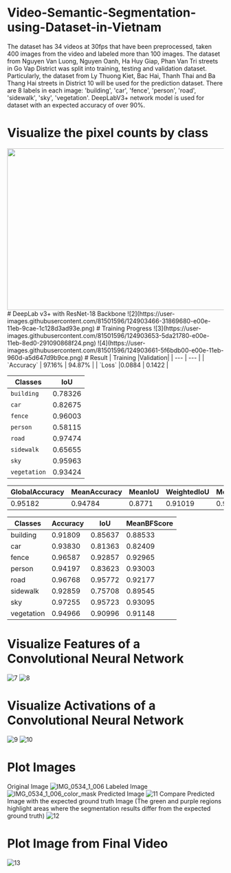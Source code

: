 # Video-Semantic-Segmentation-using-Dataset-in-Vietnam
The dataset has 34 videos at 30fps that have been preprocessed, taken 400 images from the video and labeled more than 100 images. The dataset from Nguyen Van Luong, Nguyen Oanh, Ha Huy Giap, Phan Van Tri streets in Go Vap District was split into training, testing and validation dataset. Particularly, the dataset from Ly Thuong Kiet, Bac Hai, Thanh Thai and Ba Thang Hai streets in District 10 will be used for the prediction dataset. There are 8 labels in each image: 'building', 'car', 'fence', 'person', 'road', 'sidewalk', 'sky', 'vegetation'. DeepLabV3+ network model is used for dataset with an expected accuracy of over 90%.
# Visualize the pixel counts by class
<img src="https://user-images.githubusercontent.com/81501596/124903326-0f8d1400-e00e-11eb-8b3f-2a703d5ce9e7.png" width="750" height="375">
# DeepLab v3+ with ResNet-18 Backbone
![2](https://user-images.githubusercontent.com/81501596/124903466-31869680-e00e-11eb-9cae-1c128d3ad93e.png)
# Training Progress
![3](https://user-images.githubusercontent.com/81501596/124903653-5da21780-e00e-11eb-8ed0-291090868f24.png)
![4](https://user-images.githubusercontent.com/81501596/124903661-5f6bdb00-e00e-11eb-960d-a5d647d9b9ce.png)
# Result
| Training |Validation|
| --- | --- |
| `Accuracy`   | 97.16%      | 94.87%    |
| `Loss`     |0.0884      | 0.1422      |

  |    Classes   |      IoU|
  | --- | --- |
  |`building`   |   0.78326|
  |  `car`     |     0.82675|
  |  `fence`    |     0.96003|
  |  `person`    |    0.58115|
   | `road`     |    0.97474|
  |  `sidewalk`  |    0.65655|
  |  `sky`       |   0.95963|
  |  `vegetation` |   0.93424|


|GlobalAccuracy |   MeanAccuracy  |  MeanIoU |   WeightedIoU  |  MeanBFScore|
| --- | --- | --- | --- | --- |
|0.95182   |       0.94784 |     0.8771   |  0.91019   |     0.90322  | 
       
|     Classes          | Accuracy   |   IoU   |    MeanBFScore |
| --- | --- | --- | --- |
|building   |   0.91809  |   0.85637  |    0.88533 | 
|    car    |       0.93830|     0.81363   |   0.82409 |
 |   fence  |       0.96587  |   0.92857   |   0.92965  |
|    person  |     0.94197   |  0.83623 |   0.93003  |
|    road   |      0.96768  |   0.95772   |   0.92177  |
|    sidewalk |     0.92859   |  0.75708  |    0.89545 | 
|    sky      |     0.97255  |   0.95723  |    0.93095  |
 |   vegetation |   0.94966 |    0.90996  |    0.91148  |
 
# Visualize Features of a Convolutional Neural Network
 ![7](https://user-images.githubusercontent.com/81501596/124907107-fab27f80-e011-11eb-954b-7d4592832946.png)
![8](https://user-images.githubusercontent.com/81501596/124907113-fbe3ac80-e011-11eb-9a92-c129a0fc598d.png)
# Visualize Activations of a Convolutional Neural Network
![9](https://user-images.githubusercontent.com/81501596/124907406-50872780-e012-11eb-83a3-94bc31657dd6.png)
![10](https://user-images.githubusercontent.com/81501596/124907427-567d0880-e012-11eb-8b68-ffc143d46d88.png)
# Plot Images
Original Image
![IMG_0534_1_006](https://user-images.githubusercontent.com/81501596/124907672-a360df00-e012-11eb-91ac-a9d075b1bd85.png)
Labeled Image
![IMG_0534_1_006_color_mask](https://user-images.githubusercontent.com/81501596/124907740-b673af00-e012-11eb-9b40-220f6983327a.png)
Predicted Image
![11](https://user-images.githubusercontent.com/81501596/124907934-ef138880-e012-11eb-86d0-3343fc646d5e.png)
Compare Predicted Image with the expected ground truth Image (The green and purple regions highlight areas where the segmentation results differ from the expected ground truth)
![12](https://user-images.githubusercontent.com/81501596/124908273-5c271e00-e013-11eb-88f8-4ed0a1481c3e.png)
# Plot Image from Final Video
![13](https://user-images.githubusercontent.com/81501596/124908565-a6100400-e013-11eb-8218-44808da33673.png)


